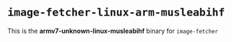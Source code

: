 # `image-fetcher-linux-arm-musleabihf`

This is the **armv7-unknown-linux-musleabihf** binary for `image-fetcher`
